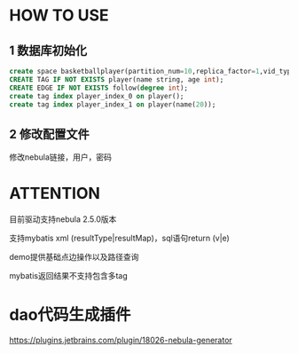 # HOW TO USE

## 1 数据库初始化

```sql
create space basketballplayer(partition_num=10,replica_factor=1,vid_type=fixed_string(32));
CREATE TAG IF NOT EXISTS player(name string, age int);
CREATE EDGE IF NOT EXISTS follow(degree int);
create tag index player_index_0 on player();
create tag index player_index_1 on player(name(20));
```


## 2 修改配置文件

修改nebula链接，用户，密码

# ATTENTION

目前驱动支持nebula 2.5.0版本

支持mybatis xml (resultType|resultMap)，sql语句return (v|e)

demo提供基础点边操作以及路径查询

mybatis返回结果不支持包含多tag


# dao代码生成插件

https://plugins.jetbrains.com/plugin/18026-nebula-generator


